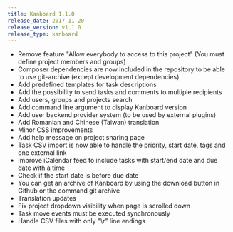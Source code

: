 ```yaml
---
title: Kanboard 1.1.0
release_date: 2017-11-20
release_version: v1.1.0
release_type: kanboard
---
```


* Remove feature "Allow everybody to access to this project" (You must define project members and groups)
* Composer dependencies are now included in the repository to be able to use git-archive (except development dependencies)
* Add predefined templates for task descriptions
* Add the possibility to send tasks and comments to multiple recipients
* Add users, groups and projects search
* Add command line argument to display Kanboard version
* Add user backend provider system (to be used by external plugins)
* Add Romanian and Chinese (Taiwan) translation
* Minor CSS improvements
* Add help message on project sharing page
* Task CSV import is now able to handle the priority, start date, tags and one external link
* Improve iCalendar feed to include tasks with start/end date and due date with a time
* Check if the start date is before due date
* You can get an archive of Kanboard by using the download button in Github or the command git archive
* Translation updates
* Fix project dropdown visibility when page is scrolled down
* Task move events must be executed synchronously
* Handle CSV files with only "\r" line endings